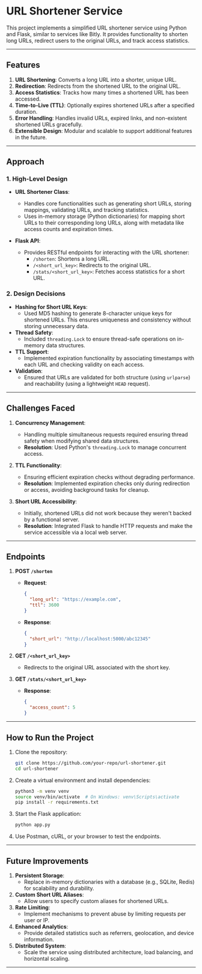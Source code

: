 
# URL Shortener Service

This project implements a simplified URL shortener service using Python and Flask, similar to services like Bitly. It provides functionality to shorten long URLs, redirect users to the original URLs, and track access statistics.

---

## **Features**
1. **URL Shortening**: Converts a long URL into a shorter, unique URL.
2. **Redirection**: Redirects from the shortened URL to the original URL.
3. **Access Statistics**: Tracks how many times a shortened URL has been accessed.
4. **Time-to-Live (TTL)**: Optionally expires shortened URLs after a specified duration.
5. **Error Handling**: Handles invalid URLs, expired links, and non-existent shortened URLs gracefully.
6. **Extensible Design**: Modular and scalable to support additional features in the future.

---

## **Approach**

### **1. High-Level Design**
- **URL Shortener Class**:
  - Handles core functionalities such as generating short URLs, storing mappings, validating URLs, and tracking statistics.
  - Uses in-memory storage (Python dictionaries) for mapping short URLs to their corresponding long URLs, along with metadata like access counts and expiration times.

- **Flask API**:
  - Provides RESTful endpoints for interacting with the URL shortener:
    - `/shorten`: Shortens a long URL.
    - `/<short_url_key>`: Redirects to the original URL.
    - `/stats/<short_url_key>`: Fetches access statistics for a short URL.

### **2. Design Decisions**
- **Hashing for Short URL Keys**:
  - Used MD5 hashing to generate 8-character unique keys for shortened URLs. This ensures uniqueness and consistency without storing unnecessary data.
- **Thread Safety**:
  - Included `threading.Lock` to ensure thread-safe operations on in-memory data structures.
- **TTL Support**:
  - Implemented expiration functionality by associating timestamps with each URL and checking validity on each access.
- **Validation**:
  - Ensured that URLs are validated for both structure (using `urlparse`) and reachability (using a lightweight `HEAD` request).

---

## **Challenges Faced**

1. **Concurrency Management**:
   - Handling multiple simultaneous requests required ensuring thread safety when modifying shared data structures.
   - **Resolution**: Used Python's `threading.Lock` to manage concurrent access.

2. **TTL Functionality**:
   - Ensuring efficient expiration checks without degrading performance.
   - **Resolution**: Implemented expiration checks only during redirection or access, avoiding background tasks for cleanup.

3. **Short URL Accessibility**:
   - Initially, shortened URLs did not work because they weren't backed by a functional server.
   - **Resolution**: Integrated Flask to handle HTTP requests and make the service accessible via a local web server.

---

## **Endpoints**
1. **POST `/shorten`**
   - **Request**:
     ```json
     {
       "long_url": "https://example.com",
       "ttl": 3600
     }
     ```
   - **Response**:
     ```json
     {
       "short_url": "http://localhost:5000/abc12345"
     }
     ```

2. **GET `/<short_url_key>`**
   - Redirects to the original URL associated with the short key.

3. **GET `/stats/<short_url_key>`**
   - **Response**:
     ```json
     {
       "access_count": 5
     }
     ```

---

## **How to Run the Project**
1. Clone the repository:
   ```bash
   git clone https://github.com/your-repo/url-shortener.git
   cd url-shortener
   ```

2. Create a virtual environment and install dependencies:
   ```bash
   python3 -m venv venv
   source venv/bin/activate  # On Windows: venv\Scripts\activate
   pip install -r requirements.txt
   ```

3. Start the Flask application:
   ```bash
   python app.py
   ```

4. Use Postman, cURL, or your browser to test the endpoints.

---

## **Future Improvements**
1. **Persistent Storage**:
   - Replace in-memory dictionaries with a database (e.g., SQLite, Redis) for scalability and durability.
2. **Custom Short URL Aliases**:
   - Allow users to specify custom aliases for shortened URLs.
3. **Rate Limiting**:
   - Implement mechanisms to prevent abuse by limiting requests per user or IP.
4. **Enhanced Analytics**:
   - Provide detailed statistics such as referrers, geolocation, and device information.
5. **Distributed System**:
   - Scale the service using distributed architecture, load balancing, and horizontal scaling.

---
